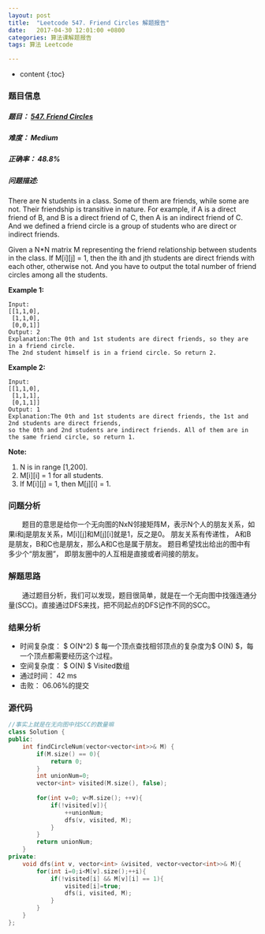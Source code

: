 ```yaml
---
layout: post
title:  "Leetcode 547. Friend Circles 解题报告"
date:   2017-04-30 12:01:00 +0800
categories: 算法课解题报告
tags: 算法 Leetcode

---
```


* content
{:toc}

### 题目信息

##### 题目： [547. Friend Circles](https://leetcode.com/problems/friend-circles/#/description)  

##### 难度： Medium

##### 正确率： 48.8%

##### 问题描述:  

There are N students in a class. Some of them are friends, while some are not. Their friendship is transitive in nature. For example, if A is a direct friend of B, and B is a direct friend of C, then A is an indirect friend of C. And we defined a friend circle is a group of students who are direct or indirect friends.

Given a N*N matrix M representing the friend relationship between students in the class. If M[i][j] = 1, then the ith and jth students are direct friends with each other, otherwise not. And you have to output the total number of friend circles among all the students.

**Example 1:**

```
Input: 
[[1,1,0],
 [1,1,0],
 [0,0,1]]
Output: 2
Explanation:The 0th and 1st students are direct friends, so they are in a friend circle. 
The 2nd student himself is in a friend circle. So return 2.
```

**Example 2:**

```
Input: 
[[1,1,0],
 [1,1,1],
 [0,1,1]]
Output: 1
Explanation:The 0th and 1st students are direct friends, the 1st and 2nd students are direct friends, 
so the 0th and 2nd students are indirect friends. All of them are in the same friend circle, so return 1.
```

**Note:**

1. N is in range [1,200].
1. M[i][i] = 1 for all students.
1. If M[i][j] = 1, then M[j][i] = 1.


### 问题分析

　　题目的意思是给你一个无向图的NxN邻接矩阵M，表示N个人的朋友关系，如果i和j是朋友关系，M[i][j]和M[j][i]就是1，反之是0。 朋友关系有传递性， A和B是朋友，B和C也是朋友，那么A和C也是属于朋友。 题目希望找出给出的图中有多少个“朋友圈”， 即朋友圈中的人互相是直接或者间接的朋友。
  
### 解题思路

　　通过题目分析，我们可以发现，题目很简单，就是在一个无向图中找强连通分量(SCC)。直接通过DFS来找，把不同起点的DFS记作不同的SCC。

### 结果分析

- 时间复杂度： $ O(N^2) $ 每一个顶点查找相邻顶点的复杂度为$ O(N) $，每一个顶点都需要经历这个过程。
- 空间复杂度： $ O(N) $ Visited数组
- 通过时间： 42 ms
- 击败： 06.06%的提交

### 源代码

```cpp
//事实上就是在无向图中找SCC的数量嘛
class Solution {
public:
    int findCircleNum(vector<vector<int>>& M) {
        if(M.size() == 0){
            return 0;
        }
        int unionNum=0;
        vector<int> visited(M.size(), false);
        
        for(int v=0; v<M.size(); ++v){
            if(!visited[v]){
                ++unionNum;
                dfs(v, visited, M);
            }
        }
        return unionNum;
    }
private:
    void dfs(int v, vector<int> &visited, vector<vector<int>>& M){
        for(int i=0;i<M[v].size();++i){
            if(!visited[i] && M[v][i] == 1){
                visited[i]=true;
                dfs(i, visited, M);
            }
        }
    }
};
```